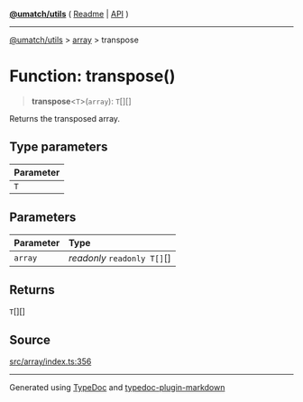 [**@umatch/utils**](../../README.md) ( [Readme](../../README.md) \| [API](../../API.md) )

---

[@umatch/utils](../../API.md) > [array](../README.md) > transpose

# Function: transpose()

> **transpose**\<`T`\>(`array`): `T`[][]

Returns the transposed array.

## Type parameters

| Parameter |
| :-------- |
| `T`       |

## Parameters

| Parameter | Type                        |
| :-------- | :-------------------------- |
| `array`   | _readonly_ `readonly T[]`[] |

## Returns

`T`[][]

## Source

[src/array/index.ts:356](https://github.com/umatch-oficial/utils/blob/a9008ad/src/array/index.ts#L356)

---

Generated using [TypeDoc](https://typedoc.org/) and [typedoc-plugin-markdown](https://www.npmjs.com/package/typedoc-plugin-markdown)
